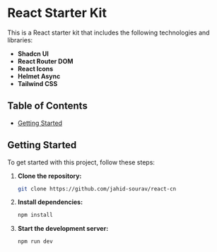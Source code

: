 # React Starter Kit

This is a React starter kit that includes the following technologies and libraries:

- **Shadcn UI**
- **React Router DOM**
- **React Icons**
- **Helmet Async**
- **Tailwind CSS**

## Table of Contents

- [Getting Started](#getting-started)

## Getting Started

To get started with this project, follow these steps:

1. **Clone the repository:**

   ```bash
   git clone https://github.com/jahid-sourav/react-cn
   ```

2. **Install dependencies:**

   ```bash
   npm install
   ```

3. **Start the development server:**

   ```bash
   npm run dev
   ```
